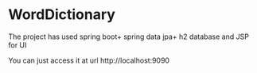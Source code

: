 # WordDictionary

The project has used spring boot+ spring data jpa+ h2 database and JSP for UI

You can just access it at url http://localhost:9090

